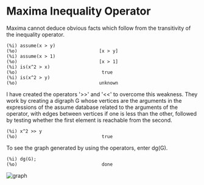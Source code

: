 # Maxima Inequality Operator
Maxima cannot deduce obvious facts which follow from the transitivity of the inequality operator.

```
(%i) assume(x > y)
(%o)                              [x > y]
(%i) assume(x > 1)
(%o)                              [x > 1]
(%i) is(x^2 > x)
(%o)                               true
(%i) is(x^2 > y)
(%o)                              unknown
```

I have created the operators '>>' and '<<' to overcome this weakness.  They work by creating a digraph G whose vertices are the arguments in the expressions of the assume database related to the arguments of the operator, with edges between vertices if one is less than the other, followed by testing whether the first element is reachable from the second.

```
(%i) x^2 >> y
(%o)                               true
```

To see the graph generated by using the operators, enter dg(G).

```
(%i) dg(G);
(%o)                               done
```

![graph](https://github.com/user-attachments/assets/8417c43c-0e9f-4b29-9ed3-4badba9b98f3)


